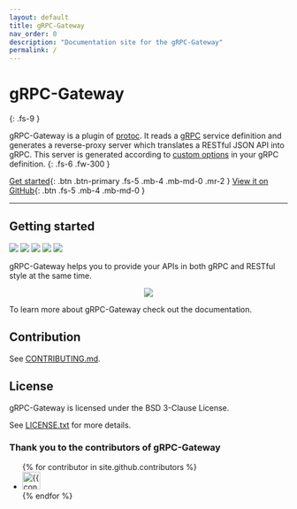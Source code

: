```yaml
---
layout: default
title: gRPC-Gateway
nav_order: 0
description: "Documentation site for the gRPC-Gateway"
permalink: /
---
```


# gRPC-Gateway
{: .fs-9 }

gRPC-Gateway is a plugin of [protoc](https://github.com/protocolbuffers/protobuf). It reads a [gRPC](https://grpc.io/) service definition and generates a reverse-proxy server which translates a RESTful JSON API into gRPC. This server is generated according to [custom options](https://cloud.google.com/service-infrastructure/docs/service-management/reference/rpc/google.api#http) in your gRPC definition.
{: .fs-6 .fw-300 }

[Get started](#getting-started){: .btn .btn-primary .fs-5 .mb-4 .mb-md-0 .mr-2 } [View it on GitHub](https://github.com/kwens/grpc-gateway){: .btn .fs-5 .mb-4 .mb-md-0 }

---

## Getting started

<a href="https://github.com/kwens/grpc-gateway/actions/workflows/main.yml"><img src="https://img.shields.io/github/workflow/status/kwens/grpc-gateway/main?color=379c9c&label=build&logo=github&logoColor=ffffff&style=flat-square"/></a>
<a href="https://app.slack.com/client/T029RQSE6/CBATURP1D"><img src="https://img.shields.io/badge/slack-grpc--gateway-379c9c?logo=slack&logoColor=ffffff&style=flat-square"/></a>
<a href="https://github.com/kwens/grpc-gateway/blob/main/LICENSE.txt"><img src="https://img.shields.io/github/license/kwens/grpc-gateway?color=379c9c&style=flat-square"/></a>
<a href="https://github.com/kwens/grpc-gateway/releases"><img src="https://img.shields.io/github/v/release/kwens/grpc-gateway?color=379c9c&logoColor=ffffff&style=flat-square"/></a>
<a href="https://github.com/kwens/grpc-gateway/stargazers"><img src="https://img.shields.io/github/stars/kwens/grpc-gateway?color=379c9c&style=flat-square"/></a>

gRPC-Gateway helps you to provide your APIs in both gRPC and RESTful style at the same time.

<div align="center">
<img src="assets/images/architecture_introduction_diagram.svg" />
</div>

To learn more about gRPC-Gateway check out the documentation.

## Contribution

See [CONTRIBUTING.md](https://github.com/kwens/grpc-gateway/blob/main/CONTRIBUTING.md).

## License

gRPC-Gateway is licensed under the BSD 3-Clause License.

See [LICENSE.txt](https://github.com/kwens/grpc-gateway/blob/main/LICENSE.txt) for more details.

### Thank you to the contributors of gRPC-Gateway

<ul class="list-style-none">
{% for contributor in site.github.contributors %}
<li class="d-inline-block mr-1">
<a href="{{ contributor.html_url }}"><img src="{{ contributor.avatar_url }}" width="32" height="32" alt="{{ contributor.login }}"/></a>
</li>
{% endfor %}
</ul>
